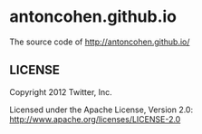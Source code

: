 antoncohen.github.io
======

The source code of http://antoncohen.github.io/

LICENSE
------------

Copyright 2012 Twitter, Inc.

Licensed under the Apache License, Version 2.0: http://www.apache.org/licenses/LICENSE-2.0

